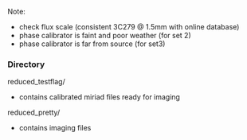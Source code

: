 Note: 
- check flux scale (consistent 3C279 @ 1.5mm with online database)
- phase calibrator is faint and poor weather (for set 2)
- phase calibrator is far from source (for set3)


### Directory

reduced_testflag/
+ contains calibrated miriad files ready for imaging

reduced_pretty/
+ contains imaging files


